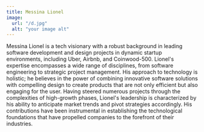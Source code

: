 ```yaml
---
title: Messina Lionel
image:
  url: "/d.jpg"
  alt: "your image alt"
---
```



Messina Lionel is a tech visionary with a robust background in leading software development and design projects in dynamic startup environments, including Uber, Airbnb, and Coinwood-500. Lionel's expertise encompasses a wide range of disciplines, from software engineering to strategic project management. His approach to technology is holistic; he believes in the power of combining innovative software solutions with compelling design to create products that are not only efficient but also engaging for the user. Having steered numerous projects through the complexities of high-growth phases, Lionel's leadership is characterized by his ability to anticipate market trends and pivot strategies accordingly. His contributions have been instrumental in establishing the technological foundations that have propelled companies to the forefront of their industries.
